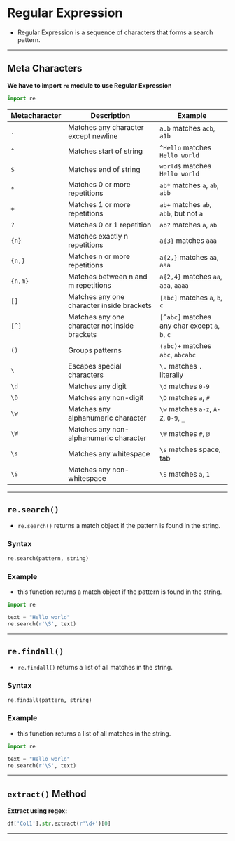 # Regular Expression

- Regular Expression is a sequence of characters that forms a search pattern.

---

## Meta Characters

**We have to import `re` module to use Regular Expression**
```python
import re
```

| Metacharacter | Description                                   | Example                                       |
| ------------- | --------------------------------------------- | ---------------------------------------------- |
| `.`           | Matches any character except newline          | `a.b` matches `acb`, `a1b`                     |
| `^`           | Matches start of string                       | `^Hello` matches `Hello world`                 |
| `$`           | Matches end of string                         | `world$` matches `Hello world`                 |
| `*`           | Matches 0 or more repetitions                 | `ab*` matches `a`, `ab`, `abb`                 |
| `+`           | Matches 1 or more repetitions                 | `ab+` matches `ab`, `abb`, but not `a`         |
| `?`           | Matches 0 or 1 repetition                     | `ab?` matches `a`, `ab`                        |
| `{n}`         | Matches exactly n repetitions                 | `a{3}` matches `aaa`                           |
| `{n,}`        | Matches n or more repetitions                 | `a{2,}` matches `aa`, `aaa`                    |
| `{n,m}`       | Matches between n and m repetitions           | `a{2,4}` matches `aa`, `aaa`, `aaaa`           |
| `[]`          | Matches any one character inside brackets     | `[abc]` matches `a`, `b`, `c`                  |
| `[^]`         | Matches any one character not inside brackets | `[^abc]` matches any char except `a`, `b`, `c` |
| `()`          | Groups patterns                               | `(abc)+` matches `abc`, `abcabc`               |
| `\`           | Escapes special characters                    | `\.` matches `.` literally                     |
| `\d`          | Matches any digit                             | `\d` matches `0-9`                             |
| `\D`          | Matches any non-digit                         | `\D` matches `a`, `#`                          |
| `\w`          | Matches any alphanumeric character            | `\w` matches `a-z`, `A-Z`, `0-9`, `_`          |
| `\W`          | Matches any non-alphanumeric character        | `\W` matches `#`, `@`                          |
| `\s`          | Matches any whitespace                        | `\s` matches space, tab                        |
| `\S`          | Matches any non-whitespace                    | `\S` matches `a`, `1`                          |

---

## `re.search()`
- `re.search()` returns a match object if the pattern is found in the string.
### Syntax
```python
re.search(pattern, string)
```

### Example
- this function returns a match object if the pattern is found in the string.
```python
import re

text = "Hello world"
re.search(r'\S', text)
```

---

## `re.findall()`
- `re.findall()` returns a list of all matches in the string.

### Syntax
```python
re.findall(pattern, string)
```

### Example
- this function returns a list of all matches in the string.
```python
import re

text = "Hello world"
re.search(r'\S', text)
```

---

## `extract()` Method

**Extract using regex:**
```python
df['Col1'].str.extract(r'\d+')[0]
```

---
